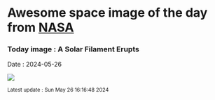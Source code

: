 
# Awesome space image of the day from [NASA](https://api.nasa.gov/)

### Today image : A Solar Filament Erupts
Date : 2024-05-26

![](https://apod.nasa.gov/apod/image/2405/filament_sdo_960.jpg)

<small>Latest update : Sun May 26 16:16:48 2024</small>
        